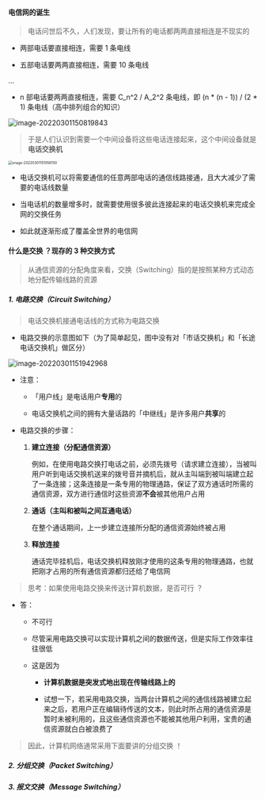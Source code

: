 #### 电信网的诞生

> 电话问世后不久，人们发现，要让所有的电话都两两直接相连是不现实的

- 两部电话要直接相连，需要 1 条电线

- 五部电话要两两直接相连，需要 10 条电线

...

- n 部电话要两两直接相连，需要 C_n^2 / A_2^2 条电线，即 (n * (n - 1)) / (2 * 1) 条电线（高中排列组合的知识）

![image-20220301150819843](https://gitee.com/pj-l/imgs-1/raw/master/image-20220301150819843.png)

> 于是人们认识到需要一个中间设备将这些电话连接起来，这个中间设备就是**电话交换机**

<img src="https://gitee.com/pj-l/imgs-1/raw/master/image-20220301151056150.png" alt="image-20220301151056150" style="zoom: 50%;" />

- 电话交换机可以将需要通信的任意两部电话的通信线路接通，且大大减少了需要的电话线数量

- 当电话机的数量增多时，就需要使用很多彼此连接起来的电话交换机来完成全网的交换任务

- 如此就逐渐形成了覆盖全世界的电信网

#### 什么是交换 ？现存的 3 种交换方式

> 从通信资源的分配角度来看，交换（Switching）指的是按照某种方式动态地分配传输线路的资源

##### 1. 电路交换（Circuit Switching）

> 电话交换机接通电话线的方式称为电路交换

- 电路交换的示意图如下（为了简单起见，图中没有对「市话交换机」和「长途电话交换机」做区分）

![image-20220301151942968](https://gitee.com/pj-l/imgs-1/raw/master/image-20220301151942968.png)

- 注意：

	- 「用户线」是电话用户**专用**的

	- 电话交换机之间的拥有大量话路的「中继线」是许多用户**共享**的

- 电路交换的步骤：

	1. **建立连接（分配通信资源）**
		
		例如，在使用电路交换打电话之前，必须先拨号（请求建立连接），当被叫用户听到电话交换机送来的拨号音并摘机后，就从主叫端到被叫端建立起了一条连接；这条连接是一条专用的物理通路，保证了双方通话时所需的通信资源，双方进行通信时这些资源**不会**被其他用户占用

	2. **通话（主叫和被叫之间互通电话）**

		在整个通话期间，上一步建立连接所分配的通信资源始终被占用

	3. **释放连接**

		通话完毕挂机后，电话交换机释放刚才使用的这条专用的物理通路，也就把刚才占用的所有通信资源都归还给了电信网

> 思考：如果使用电路交换来传送计算机数据，是否可行 ？

- 答：
  - 不可行

  - 尽管采用电路交换可以实现计算机之间的数据传送，但是实际工作效率往往很低

  - 这是因为

    - **计算机数据是突发式地出现在传输线路上的**

    - 试想一下，若采用电路交换，当两台计算机之间的通信线路被建立起来之后，若用户正在编辑待传送的文本，则此时所占用的通信资源是暂时未被利用的，且这些通信资源也不能被其他用户利用，宝贵的通信资源就白白被浪费了


> 因此，计算机网络通常采用下面要讲的分组交换 ！

##### 2. 分组交换（Packet Switching）



##### 3. 报文交换（Message Switching）

